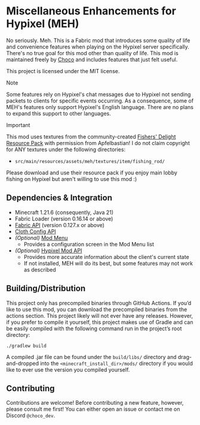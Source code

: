 # Miscellaneous Enhancements for Hypixel (MEH)
No seriously. Meh. This is a Fabric mod that introduces some quality of life and convenience features when playing on the Hypixel server specifically. There's no true goal for this mod other than quality of life. This mod is maintained freely by [Choco](https://github.com/2008Choco) and includes features that just felt useful.

This project is licensed under the MIT license.

> [!NOTE]
> Some features rely on Hypixel's chat messages due to Hypixel not sending packets to clients for specific events occurring. As a consequence, some of MEH's features only support Hypixel's English language. There are no plans to expand this support to other languages.

> [!IMPORTANT]
> This mod uses textures from the community-created [Fishers' Delight Resource Pack](https://hypixel.net/threads/5411511/) with permission from Apfelbastian! I do not claim copyright for ANY textures under the following directories:
> - `src/main/resources/assets/meh/textures/item/fishing_rod/`
>
> Please download and use their resource pack if you enjoy main lobby fishing on Hypixel but aren't willing to use this mod :)

## Dependencies & Integration
- Minecraft 1.21.6 (consequently, Java 21)
- Fabric Loader (version 0.16.14 or above)
- [Fabric API](https://www.curseforge.com/minecraft/mc-mods/fabric-api) (version 0.127.x or above)
- [Cloth Config API](https://modrinth.com/mod/cloth-config/)
- _(Optional)_ [Mod Menu](https://modrinth.com/mod/modmenu/)
  - Provides a configuration screen in the Mod Menu list
- _(Optional)_ [Hypixel Mod API](https://modrinth.com/mod/hypixel-mod-api)
  - Provides more accurate information about the client's current state
  - If not installed, MEH will do its best, but some features may not work as described

## Building/Distribution
This project only has precompiled binaries through GitHub Actions. If you’d like to use this mod, you can download the precompiled binaries from the actions section. This project likely will not ever have any releases. However, if you prefer to compile it yourself, this project makes use of Gradle and can be easily compiled with the following command run in the project’s root directory:
```
./gradlew build
```
A compiled .jar file can be found under the `build/libs/` directory and drag-and-dropped into the `<minecraft_install_dir>/mods/` directory if you would like to ever use the version you compiled yourself.

## Contributing
Contributions are welcome! Before contributing a new feature, however, please consult me first! You can either open an issue or contact me on Discord `@choco_dev`.
